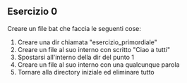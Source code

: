 ## Esercizio 0

Creare un file bat che faccia le seguenti cose:
1. Creare una dir chiamata "esercizio_primordiale"
2. Creare un file al suo interno con scritto "Ciao a tutti"
3. Spostarsi all'interno della dir del punto 1
4. Creare un file al suo interno con una qualcunque parola
5. Tornare alla directory iniziale ed eliminare tutto